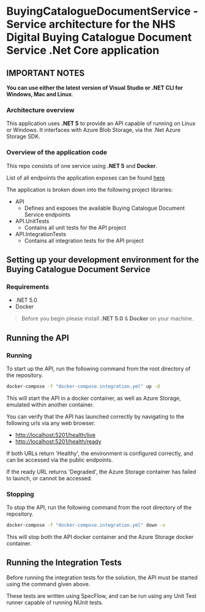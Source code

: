 # BuyingCatalogueDocumentService - Service architecture for the NHS Digital Buying Catalogue Document Service .Net Core application

## IMPORTANT NOTES

**You can use either the latest version of Visual Studio or .NET CLI for Windows, Mac and Linux**.

### Architecture overview

This application uses **.NET 5** to provide an API capable of running on Linux or Windows.
It interfaces with Azure Blob Storage, via the .Net Azure Storage SDK.

### Overview of the application code

This repo consists of one service using **.NET 5** and **Docker**.

List of all endpoints the application exposes can be found [here](http://localhost:5201/swagger/index.html)

The application is broken down into the following project libraries:

- API
  - Defines and exposes the available Buying Catalogue Document Service endpoints
- API.UnitTests
  - Contains all unit tests for the API project
- API.IntegrationTests
  - Contains all integration tests for the API project

## Setting up your development environment for the Buying Catalogue Document Service

### Requirements

- .NET 5.0
- Docker

> Before you begin please install **.NET 5.0** & **Docker** on your machine.

## Running the API

### Running

To start up the API, run the following command from the root directory of the repository.

```bash
docker-compose -f "docker-compose.integration.yml" up -d
```

This will start the API in a docker container, as well as Azure Storage, emulated within
another container.

You can verify that the API has launched correctly by navigating to the following urls via any web browser.

- <http://localhost:5201/health/live>
- <http://localhost:5201/health/ready>

If both URLs return 'Healthy', the environment is configured correctly, and can be accessed via the public endpoints.

If the ready URL returns 'Degraded', the Azure Storage container has failed to launch, or cannot be accessed.

### Stopping

To stop the API, run the following command from the root directory of the repository.

```bash
docker-compose -f "docker-compose.integration.yml" down -v
```

This will stop both the API docker container and the Azure Storage docker container.

## Running the Integration Tests

Before running the integration tests for the solution, the API must be started using the command given above.

These tests are written using SpecFlow, and can be run using any Unit Test runner capable of running NUnit tests.

